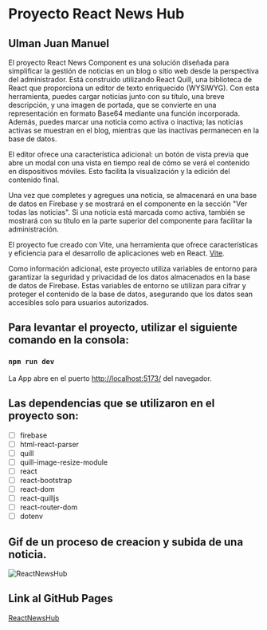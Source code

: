 # Proyecto React News Hub

## Ulman Juan Manuel

El proyecto React News Component es una solución diseñada para simplificar la gestión de noticias en un blog o sitio web desde la perspectiva del administrador. Está construido utilizando React Quill, una biblioteca de React que proporciona un editor de texto enriquecido (WYSIWYG). Con esta herramienta, puedes cargar noticias junto con su título, una breve descripción, y una imagen de portada, que se convierte en una representación en formato Base64 mediante una función incorporada. Además, puedes marcar una noticia como activa o inactiva; las noticias activas se muestran en el blog, mientras que las inactivas permanecen en la base de datos.

El editor ofrece una característica adicional: un botón de vista previa que abre un modal con una vista en tiempo real de cómo se verá el contenido en dispositivos móviles. Esto facilita la visualización y la edición del contenido final.

Una vez que completes y agregues una noticia, se almacenará en una base de datos en Firebase y se mostrará en el componente en la sección "Ver todas las noticias". Si una noticia está marcada como activa, también se mostrará con su título en la parte superior del componente para facilitar la administración.

El proyecto fue creado con Vite, una herramienta que ofrece características y eficiencia para el desarrollo de aplicaciones web en React. [Vite](https://github.com/vitejs/vite).

Como información adicional, este proyecto utiliza variables de entorno para garantizar la seguridad y privacidad de los datos almacenados en la base de datos de Firebase. Estas variables de entorno se utilizan para cifrar y proteger el contenido de la base de datos, asegurando que los datos sean accesibles solo para usuarios autorizados.

## Para levantar el proyecto, utilizar el siguiente comando en la consola:

### `npm run dev`

La App abre en el puerto [ http://localhost:5173/](http://localhost:5173/) del navegador.

## Las dependencias que se utilizaron en el proyecto son:

- [ ] firebase
- [ ] html-react-parser
- [ ] quill
- [ ] quill-image-resize-module
- [ ] react
- [ ] react-bootstrap
- [ ] react-dom
- [ ] react-quilljs
- [ ] react-router-dom
- [ ] dotenv

## Gif de un proceso de creacion y subida de una noticia.

<p>
<img src="./src/assets/ReactNewsHub.gif" alt="ReactNewsHub">
</p>

## Link al GitHub Pages

[ReactNewsHub]()
